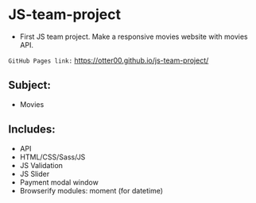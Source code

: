 # JS-team-project

- First JS team project. Make a responsive movies website with movies API.

`GitHub Pages link:` https://otter00.github.io/js-team-project/

## Subject:

- Movies

## Includes:

- API
- HTML/CSS/Sass/JS
- JS Validation
- JS Slider
- Payment modal window
- Browserify modules: moment (for datetime)
